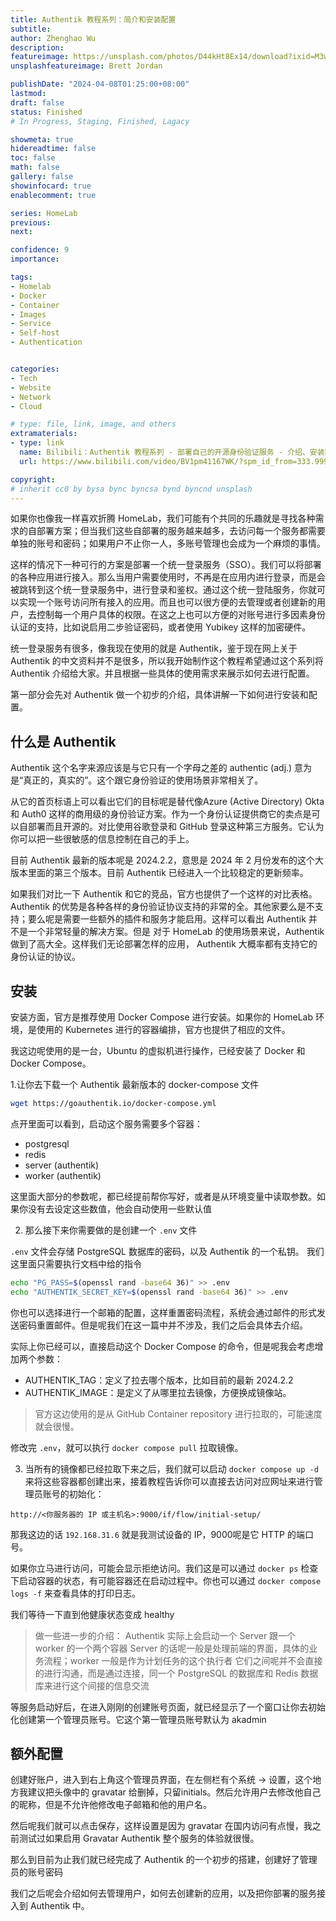 ```yaml
---
title: Authentik 教程系列：简介和安装配置
subtitle: 
author: Zhenghao Wu
description: 
featureimage: https://unsplash.com/photos/D44kHt8Ex14/download?ixid=M3wxMjA3fDB8MXxzZWFyY2h8MXx8SWRlbnRpdHl8ZW58MHx8fHwxNzEyNTEwODc2fDI&force=true&w=2400
unsplashfeatureimage: Brett Jordan

publishDate: "2024-04-08T01:25:00+08:00"
lastmod: 
draft: false
status: Finished
# In Progress, Staging, Finished, Lagacy

showmeta: true
hidereadtime: false
toc: false
math: false
gallery: false
showinfocard: true
enablecomment: true

series: HomeLab
previous:
next:

confidence: 9
importance: 

tags:
- Homelab
- Docker
- Container
- Images
- Service
- Self-host
- Authentication


categories:
- Tech
- Website
- Network
- Cloud

# type: file, link, image, and others
extramaterials:
- type: link
  name: Bilibili：Authentik 教程系列 - 部署自己的开源身份验证服务 - 介绍、安装和配置 - OAuth2, SAML, LDAP
  url: https://www.bilibili.com/video/BV1pm41167WK/?spm_id_from=333.999.0.0

copyright: 
# inherit cc0 by bysa bync byncsa bynd byncnd unsplash
---
```


如果你也像我一样喜欢折腾 HomeLab，我们可能有个共同的乐趣就是寻找各种需求的自部署方案；但当我们这些自部署的服务越来越多，去访问每一个服务都需要单独的账号和密码；如果用户不止你一人，多账号管理也会成为一个麻烦的事情。

这样的情况下一种可行的方案是部署一个统一登录服务（SSO）。我们可以将部署的各种应用进行接入。那么当用户需要使用时，不再是在应用内进行登录，而是会被跳转到这个统一登录服务中，进行登录和鉴权。通过这个统一登陆服务，你就可以实现一个账号访问所有接入的应用。而且也可以很方便的去管理或者创建新的用户，去控制每一个用户具体的权限。在这之上也可以方便的对账号进行多因素身份认证的支持，比如说启用二步验证密码，或者使用 Yubikey 这样的加密硬件。

统一登录服务有很多，像我现在使用的就是 Authentik，鉴于现在网上关于 Authentik 的中文资料并不是很多，所以我开始制作这个教程希望通过这个系列将 Authentik 介绍给大家。并且根据一些具体的使用需求来展示如何去进行配置。

第一部分会先对 Authentik 做一个初步的介绍，具体讲解一下如何进行安装和配置。

## 什么是 Authentik

Authentik 这个名字来源应该是与它只有一个字母之差的 authentic (adj.) 意为是“真正的，真实的”。这个跟它身份验证的使用场景非常相关了。

从它的首页标语上可以看出它们的目标呢是替代像Azure (Active Directory) Okta 和 Auth0 这样的商用级的身份验证方案。作为一个身份认证提供商它的卖点是可以自部署而且开源的。对比使用谷歌登录和 GitHub 登录这种第三方服务。它认为你可以把一些很敏感的信息控制在自己的手上。

目前 Authentik 最新的版本呢是 2024.2.2，意思是 2024 年 2 月份发布的这个大版本里面的第三个版本。目前 Authentik 已经进入一个比较稳定的更新频率。

如果我们对比一下 Authentik 和它的竞品，官方也提供了一个这样的对比表格。Authentik 的优势是各种各样的身份验证协议支持的非常的全。其他家要么是不支持；要么呢是需要一些额外的插件和服务才能启用。这样可以看出 Authentik 并不是一个非常轻量的解决方案。但是
对于 HomeLab 的使用场景来说，Authentik 做到了高大全。这样我们无论部署怎样的应用， Authentik 大概率都有支持它的身份认证的协议。

## 安装

安装方面，官方是推荐使用 Docker Compose 进行安装。如果你的 HomeLab 环境，是使用的 Kubernetes 进行的容器编排，官方也提供了相应的文件。

我这边呢使用的是一台，Ubuntu 的虚拟机进行操作，已经安装了 Docker 和 Docker Compose。

1.让你去下载一个 Authentik 最新版本的 docker-compose 文件

```bash
wget https://goauthentik.io/docker-compose.yml
```

点开里面可以看到，启动这个服务需要多个容器：

- postgresql
- redis
- server (authentik)
- worker (authentik)

这里面大部分的参数呢，都已经提前帮你写好，或者是从环境变量中读取参数。如果你没有去设定这些数值，他会自动使用一些默认值

2. 那么接下来你需要做的是创建一个 `.env` 文件

`.env` 文件会存储 PostgreSQL 数据库的密码，以及 Authentik 的一个私钥。
我们这里面只需要执行文档中给的指令

```bash
echo "PG_PASS=$(openssl rand -base64 36)" >> .env
echo "AUTHENTIK_SECRET_KEY=$(openssl rand -base64 36)" >> .env
```

你也可以选择进行一个邮箱的配置，这样重置密码流程，系统会通过邮件的形式发送密码重置邮件。但是呢我们在这一篇中并不涉及，我们之后会具体去介绍。

实际上你已经可以，直接启动这个 Docker Compose 的命令，但是呢我会考虑增加两个参数：

- AUTHENTIK_TAG：定义了拉去哪个版本，比如目前的最新 2024.2.2
- AUTHENTIK_IMAGE：是定义了从哪里拉去镜像，方便换成镜像站。

> 官方这边使用的是从 GitHub Container repository 进行拉取的，可能速度就会很慢。

修改完 `.env`，就可以执行 `docker compose pull` 拉取镜像。

3. 当所有的镜像都已经拉取下来之后，我们就可以启动 `docker compose up -d` 来将这些容器都创建出来，接着教程告诉你可以直接去访问对应网址来进行管理员账号的初始化：

```url
http://<你服务器的 IP 或主机名>:9000/if/flow/initial-setup/
```

那我这边的话 `192.168.31.6` 就是我测试设备的 IP，9000呢是它 HTTP 的端口号。

如果你立马进行访问，可能会显示拒绝访问。我们这是可以通过 `docker ps` 检查下启动容器的状态，有可能容器还在启动过程中。你也可以通过 `docker compose logs -f` 来查看具体的打印日志。

我们等待一下直到他健康状态变成 healthy

> 做一些进一步的介绍：
> Authentik 实际上会启动一个 Server 跟一个 worker 的一个两个容器
> Server 的话呢一般是处理前端的界面，具体的业务流程；worker 一般是作为计划任务的这个执行者
> 它们之间呢并不会直接的进行沟通，而是通过连接，同一个 PostgreSQL 的数据库和 Redis 数据库来进行这个间接的信息交流

等服务启动好后，在进入刚刚的创建账号页面，就已经显示了一个窗口让你去初始化创建第一个管理员账号。它这个第一管理员账号默认为 akadmin

## 额外配置

创建好账户，进入到右上角这个管理员界面，在左侧栏有个系统 -> 设置，这个地方我建议把头像中的 gravatar 给删掉，只留initials。然后允许用户去修改他自己的昵称，但是不允许他修改电子邮箱和他的用户名。

然后呢我们就可以点击保存，这样设置是因为 gravatar 在国内访问有点慢，我之前测试过如果启用 Gravatar Authentik 整个服务的体验就很慢。

那么到目前为止我们就已经完成了 Authentik 的一个初步的搭建，创建好了管理员的账号密码

我们之后呢会介绍如何去管理用户，如何去创建新的应用，以及把你部署的服务接入到 Authentik 中。
